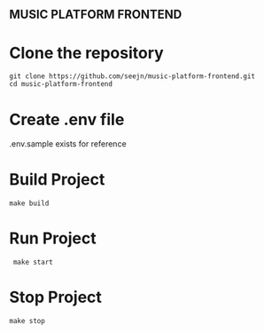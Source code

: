  ## MUSIC PLATFORM FRONTEND

# Clone the repository
```
git clone https://github.com/seejn/music-platform-frontend.git
cd music-platform-frontend
```
# Create .env file
.env.sample exists for reference

# Build Project 
```
make build
```

# Run Project
```
 make start
```

# Stop Project
```
make stop
```

